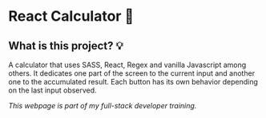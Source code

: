 # React Calculator :abacus:	

## What is this project? :bulb:

A calculator that uses SASS, React, Regex and vanilla Javascript among others. It dedicates one part of the  screen to the current input and another one to the accumulated result. Each button has its own behavior depending on the last input observed.

*This webpage is part of my full-stack developer training.*
